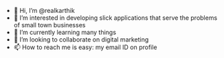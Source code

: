 - 👋 Hi, I’m @realkarthik
- 👀 I’m interested in developing slick applications that serve the problems of small town businesses
- 🌱 I’m currently learning many things
- 💞️ I’m looking to collaborate on digital marketing
- 📫 How to reach me is easy: my email ID on profile

<!---
realkarthik/realkarthik is a ✨ special ✨ repository because its `README.md` (this file) appears on your GitHub profile.
You can click the Preview link to take a look at your changes.
--->
